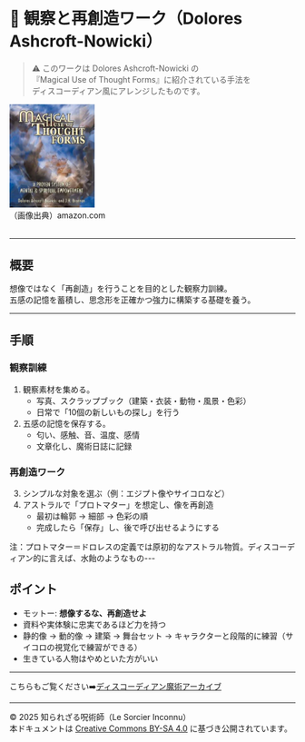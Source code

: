# 🐝 観察と再創造ワーク（Dolores Ashcroft-Nowicki）

> ⚠️ このワークは Dolores Ashcroft-Nowicki の  
> 『Magical Use of Thought Forms』に紹介されている手法を  
> ディスコーディアン風にアレンジしたものです。

<div align="left">
<img src="thought-form.jpeg" width="150"><br>
（画像出典）amazon.com
</div>
<br>

---

## 概要
想像ではなく「再創造」を行うことを目的とした観察力訓練。  
五感の記憶を蓄積し、思念形を正確かつ強力に構築する基礎を養う。

---

## 手順

### 観察訓練
1. 観察素材を集める。  
   - 写真、スクラップブック（建築・衣装・動物・風景・色彩）  
   - 日常で「10個の新しいもの探し」を行う  
2. 五感の記憶を保存する。  
   - 匂い、感触、音、温度、感情  
   - 文章化し、魔術日誌に記録  

### 再創造ワーク
3. シンプルな対象を選ぶ（例：エジプト像やサイコロなど）  
4. アストラルで「プロトマター」を想定し、像を再創造  
   - 最初は輪郭 → 細部 → 色彩の順  
   - 完成したら「保存」し、後で呼び出せるようにする  

注：プロトマター＝ドロレスの定義では原初的なアストラル物質。ディスコーディアン的に言えば、水飴のようなもの---

## ポイント
- モットー: **想像するな、再創造せよ**  
- 資料や実体験に忠実であるほど力を持つ  
- 静的像 → 動的像 → 建築 → 舞台セット → キャラクターと段階的に練習（サイコロの視覚化で練習ができる）  
- 生きている人物はやめといた方がいい  

---

こちらもご覧ください➡️[ディスコーディアン魔術アーカイブ](https://github.com/ravensgate-tux/Discordianism_ksc/blob/main/README.md)

---
© 2025 知られざる呪術師（Le Sorcier Inconnu）  
本ドキュメントは [Creative Commons BY-SA 4.0](https://creativecommons.org/licenses/by-sa/4.0/deed.ja) に基づき公開されています。
